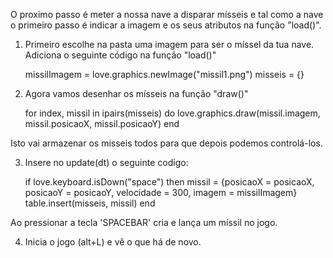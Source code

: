 
O proximo passo é meter a nossa nave a disparar mísseis e tal como a nave o primeiro passo é indicar a imagem e os seus atributos na função "load()".

1. Primeiro escolhe na pasta uma imagem para ser o míssel da tua nave.
Adiciona o seguinte código na função "load()"

    missilImagem = love.graphics.newImage("missil1.png")
    misseis = {}

2. Agora vamos desenhar os mísseis na função "draw()"

    for index, missil in ipairs(misseis) do
       love.graphics.draw(missil.imagem, missil.posicaoX, missil.posicaoY)
    end

Isto vai armazenar os misseis todos para que depois podemos controlá-los.

3. Insere no update(dt) o seguinte codigo:

    if love.keyboard.isDown("space") then
        missil = {posicaoX = posicaoX, posicaoY = posicaoY, velocidade = 300, imagem = missilImagem}
        table.insert(misseis, missil)
    end

Ao pressionar a tecla 'SPACEBAR' cria e lança um míssil no jogo. 

4. Inicia o jogo (alt+L) e vê o que há de novo.

